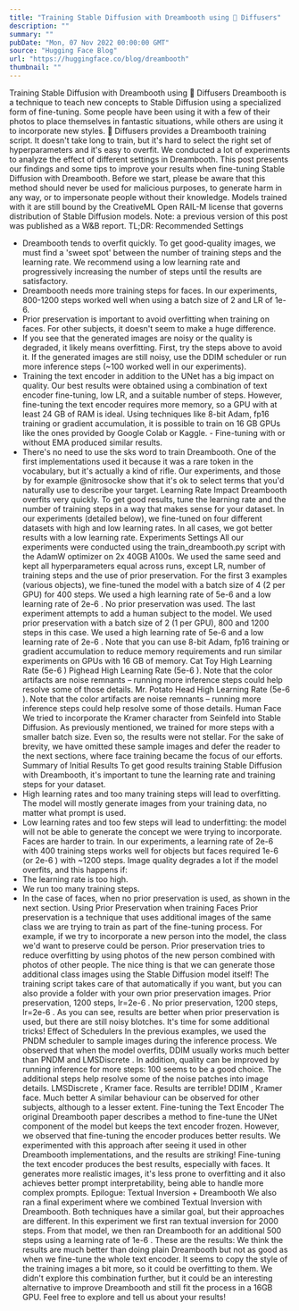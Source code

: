 ```yaml
---
title: "Training Stable Diffusion with Dreambooth using 🧨 Diffusers"
description: ""
summary: ""
pubDate: "Mon, 07 Nov 2022 00:00:00 GMT"
source: "Hugging Face Blog"
url: "https://huggingface.co/blog/dreambooth"
thumbnail: ""
---
```


Training Stable Diffusion with Dreambooth using 🧨 Diffusers
Dreambooth is a technique to teach new concepts to Stable Diffusion using a specialized form of fine-tuning. Some people have been using it with a few of their photos to place themselves in fantastic situations, while others are using it to incorporate new styles. 🧨 Diffusers provides a Dreambooth training script. It doesn't take long to train, but it's hard to select the right set of hyperparameters and it's easy to overfit.
We conducted a lot of experiments to analyze the effect of different settings in Dreambooth. This post presents our findings and some tips to improve your results when fine-tuning Stable Diffusion with Dreambooth.
Before we start, please be aware that this method should never be used for malicious purposes, to generate harm in any way, or to impersonate people without their knowledge. Models trained with it are still bound by the CreativeML Open RAIL-M license that governs distribution of Stable Diffusion models.
Note: a previous version of this post was published as a W&B report.
TL;DR: Recommended Settings
- Dreambooth tends to overfit quickly. To get good-quality images, we must find a 'sweet spot' between the number of training steps and the learning rate. We recommend using a low learning rate and progressively increasing the number of steps until the results are satisfactory.
- Dreambooth needs more training steps for faces. In our experiments, 800-1200 steps worked well when using a batch size of 2 and LR of 1e-6.
- Prior preservation is important to avoid overfitting when training on faces. For other subjects, it doesn't seem to make a huge difference.
- If you see that the generated images are noisy or the quality is degraded, it likely means overfitting. First, try the steps above to avoid it. If the generated images are still noisy, use the DDIM scheduler or run more inference steps (~100 worked well in our experiments).
- Training the text encoder in addition to the UNet has a big impact on quality. Our best results were obtained using a combination of text encoder fine-tuning, low LR, and a suitable number of steps. However, fine-tuning the text encoder requires more memory, so a GPU with at least 24 GB of RAM is ideal. Using techniques like 8-bit Adam,
fp16
training or gradient accumulation, it is possible to train on 16 GB GPUs like the ones provided by Google Colab or Kaggle. - Fine-tuning with or without EMA produced similar results.
- There's no need to use the
sks
word to train Dreambooth. One of the first implementations used it because it was a rare token in the vocabulary, but it's actually a kind of rifle. Our experiments, and those by for example @nitrosocke show that it's ok to select terms that you'd naturally use to describe your target.
Learning Rate Impact
Dreambooth overfits very quickly. To get good results, tune the learning rate and the number of training steps in a way that makes sense for your dataset. In our experiments (detailed below), we fine-tuned on four different datasets with high and low learning rates. In all cases, we got better results with a low learning rate.
Experiments Settings
All our experiments were conducted using the train_dreambooth.py
script with the AdamW
optimizer on 2x 40GB A100s. We used the same seed and kept all hyperparameters equal across runs, except LR, number of training steps and the use of prior preservation.
For the first 3 examples (various objects), we fine-tuned the model with a batch size of 4 (2 per GPU) for 400 steps. We used a high learning rate of 5e-6
and a low learning rate of 2e-6
. No prior preservation was used.
The last experiment attempts to add a human subject to the model. We used prior preservation with a batch size of 2 (1 per GPU), 800 and 1200 steps in this case. We used a high learning rate of 5e-6
and a low learning rate of 2e-6
.
Note that you can use 8-bit Adam, fp16
training or gradient accumulation to reduce memory requirements and run similar experiments on GPUs with 16 GB of memory.
Cat Toy
High Learning Rate (5e-6
)
Pighead
High Learning Rate (5e-6
). Note that the color artifacts are noise remnants – running more inference steps could help resolve some of those details.
Mr. Potato Head
High Learning Rate (5e-6
). Note that the color artifacts are noise remnants – running more inference steps could help resolve some of those details.
Human Face
We tried to incorporate the Kramer character from Seinfeld into Stable Diffusion. As previously mentioned, we trained for more steps with a smaller batch size. Even so, the results were not stellar. For the sake of brevity, we have omitted these sample images and defer the reader to the next sections, where face training became the focus of our efforts.
Summary of Initial Results
To get good results training Stable Diffusion with Dreambooth, it's important to tune the learning rate and training steps for your dataset.
- High learning rates and too many training steps will lead to overfitting. The model will mostly generate images from your training data, no matter what prompt is used.
- Low learning rates and too few steps will lead to underfitting: the model will not be able to generate the concept we were trying to incorporate.
Faces are harder to train. In our experiments, a learning rate of 2e-6
with 400
training steps works well for objects but faces required 1e-6
(or 2e-6
) with ~1200 steps.
Image quality degrades a lot if the model overfits, and this happens if:
- The learning rate is too high.
- We run too many training steps.
- In the case of faces, when no prior preservation is used, as shown in the next section.
Using Prior Preservation when training Faces
Prior preservation is a technique that uses additional images of the same class we are trying to train as part of the fine-tuning process. For example, if we try to incorporate a new person into the model, the class we'd want to preserve could be person. Prior preservation tries to reduce overfitting by using photos of the new person combined with photos of other people. The nice thing is that we can generate those additional class images using the Stable Diffusion model itself! The training script takes care of that automatically if you want, but you can also provide a folder with your own prior preservation images.
Prior preservation, 1200 steps, lr=2e-6
.
No prior preservation, 1200 steps, lr=2e-6
.
As you can see, results are better when prior preservation is used, but there are still noisy blotches. It's time for some additional tricks!
Effect of Schedulers
In the previous examples, we used the PNDM
scheduler to sample images during the inference process. We observed that when the model overfits, DDIM
usually works much better than PNDM
and LMSDiscrete
. In addition, quality can be improved by running inference for more steps: 100 seems to be a good choice. The additional steps help resolve some of the noise patches into image details.
LMSDiscrete
, Kramer face. Results are terrible!
DDIM
, Kramer face. Much better
A similar behaviour can be observed for other subjects, although to a lesser extent.
Fine-tuning the Text Encoder
The original Dreambooth paper describes a method to fine-tune the UNet component of the model but keeps the text encoder frozen. However, we observed that fine-tuning the encoder produces better results. We experimented with this approach after seeing it used in other Dreambooth implementations, and the results are striking!
Fine-tuning the text encoder produces the best results, especially with faces. It generates more realistic images, it's less prone to overfitting and it also achieves better prompt interpretability, being able to handle more complex prompts.
Epilogue: Textual Inversion + Dreambooth
We also ran a final experiment where we combined Textual Inversion with Dreambooth. Both techniques have a similar goal, but their approaches are different.
In this experiment we first ran textual inversion for 2000 steps. From that model, we then ran Dreambooth for an additional 500 steps using a learning rate of 1e-6
. These are the results:
We think the results are much better than doing plain Dreambooth but not as good as when we fine-tune the whole text encoder. It seems to copy the style of the training images a bit more, so it could be overfitting to them. We didn't explore this combination further, but it could be an interesting alternative to improve Dreambooth and still fit the process in a 16GB GPU. Feel free to explore and tell us about your results!